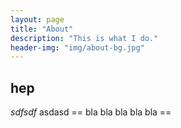 ```yaml
---
layout: page
title: "About"
description: "This is what I do."
header-img: "img/about-bg.jpg"
---
```


## hep

*sdfsdf* 
asdasd
== bla bla bla bla bla ==
